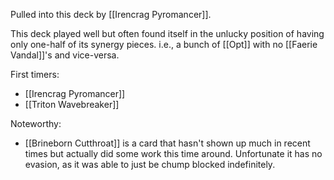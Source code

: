 Pulled into this deck by [[Irencrag Pyromancer]].

This deck played well but often found itself in the unlucky position of having only one-half of its synergy pieces. i.e., a bunch of [[Opt]] with no [[Faerie Vandal]]'s and vice-versa.

First timers:

- [[Irencrag Pyromancer]]
- [[Triton Wavebreaker]]

Noteworthy:

- [[Brineborn Cutthroat]] is a card that hasn't shown up much in recent times but actually did some work this time around. Unfortunate it has no evasion, as it was able to just be chump blocked indefinitely.

